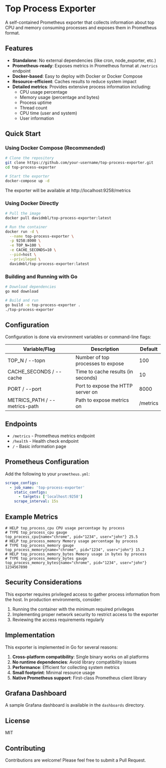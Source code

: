 # Top Process Exporter

A self-contained Prometheus exporter that collects information about top CPU and memory consuming processes and exposes them in Prometheus format.

## Features

- **Standalone**: No external dependencies (like cron, node_exporter, etc.)
- **Prometheus-ready**: Exposes metrics in Prometheus format at `/metrics` endpoint
- **Docker-based**: Easy to deploy with Docker or Docker Compose
- **Resource-efficient**: Caches results to reduce system impact
- **Detailed metrics**: Provides extensive process information including:
  - CPU usage percentage
  - Memory usage (percentage and bytes)
  - Process uptime
  - Thread count
  - CPU time (user and system)
  - User information

## Quick Start

### Using Docker Compose (Recommended)

```bash
# Clone the repository
git clone https://github.com/your-username/top-process-exporter.git
cd top-process-exporter

# Start the exporter
docker-compose up -d
```

The exporter will be available at http://localhost:9258/metrics

### Using Docker Directly

```bash
# Pull the image
docker pull davidmbl/top-process-exporter:latest

# Run the container
docker run -d \
  --name top-process-exporter \
  -p 9258:8000 \
  -e TOP_N=100 \
  -e CACHE_SECONDS=10 \
  --pid=host \
  --privileged \
  davidmbl/top-process-exporter:latest
```

### Building and Running with Go

```bash
# Download dependencies
go mod download

# Build and run
go build -o top-process-exporter .
./top-process-exporter
```

## Configuration

Configuration is done via environment variables or command-line flags:

| Variable/Flag | Description | Default |
|---------------|-------------|---------|
| TOP_N / --topn | Number of top processes to expose | 100 |
| CACHE_SECONDS / --cache | Time to cache results (in seconds) | 10 |
| PORT / --port | Port to expose the HTTP server on | 8000 |
| METRICS_PATH / --metrics-path | Path to expose metrics on | /metrics |

## Endpoints

- `/metrics` - Prometheus metrics endpoint
- `/health` - Health check endpoint
- `/` - Basic information page

## Prometheus Configuration

Add the following to your `prometheus.yml`:

```yaml
scrape_configs:
  - job_name: 'top-process-exporter'
    static_configs:
      - targets: ['localhost:9258']
    scrape_interval: 15s
```

## Example Metrics

```
# HELP top_process_cpu CPU usage percentage by process
# TYPE top_process_cpu gauge
top_process_cpu{name="chrome", pid="1234", user="john"} 25.5
# HELP top_process_memory Memory usage percentage by process
# TYPE top_process_memory gauge
top_process_memory{name="chrome", pid="1234", user="john"} 15.2
# HELP top_process_memory_bytes Memory usage in bytes by process
# TYPE top_process_memory_bytes gauge
top_process_memory_bytes{name="chrome", pid="1234", user="john"} 1234567890
```

## Security Considerations

This exporter requires privileged access to gather process information from the host. In production environments, consider:

1. Running the container with the minimum required privileges
2. Implementing proper network security to restrict access to the exporter
3. Reviewing the access requirements regularly

## Implementation

This exporter is implemented in Go for several reasons:

1. **Cross-platform compatibility**: Single binary works on all platforms
2. **No runtime dependencies**: Avoid library compatibility issues
3. **Performance**: Efficient for collecting system metrics
4. **Small footprint**: Minimal resource usage
5. **Native Prometheus support**: First-class Prometheus client library

## Grafana Dashboard

A sample Grafana dashboard is available in the `dashboards` directory.

## License

MIT

## Contributing

Contributions are welcome! Please feel free to submit a Pull Request. 